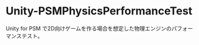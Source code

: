 Unity-PSMPhysicsPerformanceTest
===============================

 Unity for PSM で2D向けゲームを作る場合を想定した物理エンジンのパフォーマンステスト。